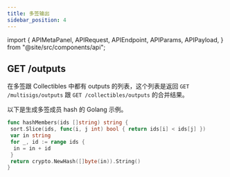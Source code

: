 ```yaml
---
title: 多签输出
sidebar_position: 4
---
```


import {
  APIMetaPanel,
  APIRequest,
  APIEndpoint,
  APIParams,
  APIPayload,
} from "@site/src/components/api";

## GET /outputs

在多签跟 Collectibles 中都有 outputs 的列表，这个列表是返回 `GET /multisigs/outputs` 跟 `GET /collectibles/outputs` 的合并结果。

<APIEndpoint url="/outputs?state=:state&offset=:offset&limit=:limit&members=:members&threshold=:threshold" />

<APIParams
  p-state="可选, UTXO 状态, 例如 unspent, signed, and spent."
  p-offset="可选, 开始时间, RFC3339Nano 格式, 例如 `2020-12-12T12:12:12.999999999Z`."
  p-limit="可选, 分页条数限制, 默认 500 , 最大 500"
  p-members="需要跟 threshold 一起使用, 多签成员的 hash 值"
  p-threshold="需要跟多签成员的 hash 值一起使用, 比如 2/3, threshold 是 2"
/>

以下是生成多签成员 hash 的 Golang 示例。

```go
func hashMembers(ids []string) string {
 sort.Slice(ids, func(i, j int) bool { return ids[i] < ids[j] })
 var in string
 for _, id := range ids {
  in = in + id
 }
 return crypto.NewHash([]byte(in)).String()
}
```
